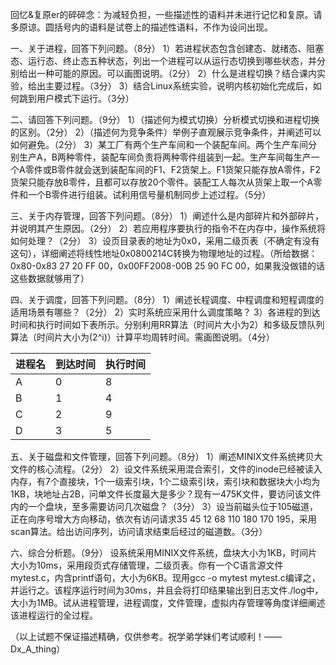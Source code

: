 回忆&复原er的碎碎念：为减轻负担，一些描述性的语料并未进行记忆和复原。请多原谅。圆括号内的语料是试卷上的描述性语料，不作为设问出现。

一、关于进程，回答下列问题。（8分）
1）若进程状态包含创建态、就绪态、阻塞态、运行态、终止态五种状态，列出一个进程可以从运行态切换到哪些状态，并分别给出一种可能的原因。可以画图说明。（2分）
2）什么是进程切换？结合课内实验，给出主要过程。（3分）
3）结合Linux系统实验，说明内核初始化完成后，如何跳到用户模式下运行。（3分）

二、请回答下列问题。（9分）
1）（描述何为模式切换）分析模式切换和进程切换的区别。（2分）
2）（描述何为竞争条件）举例子直观展示竞争条件，并阐述可以如何避免。（2分）
3）某工厂有两个生产车间和一个装配车间。两个生产车间分别生产A，B两种零件，装配车间负责将两种零件组装到一起。生产车间每生产一个A零件或B零件就会送到装配车间的F1、F2货架上。F1货架只能存放A零件，F2货架只能存放B零件，且都可以存放20个零件。装配工人每次从货架上取一个A零件和一个B零件进行组装。试利用信号量机制同步上述过程。（5分）

三、关于内存管理，回答下列问题。（8分）
1）阐述什么是内部碎片和外部碎片，并说明其产生原因。（2分）
2）若应用程序要执行的指令不在内存中，操作系统将如何处理？（2分）
3）设页目录表的地址为0x0，采用二级页表（不确定有没有这句），详细阐述将线性地址0x0800214C转换为物理地址的过程。（所给数据：0x80-0x83 27 20 FF 00，0x00FF2008-00B 25 90 FC 00，如果我没做错的话这些数据就够用了）

四、关于调度，回答下列问题。（8分）
1）阐述长程调度、中程调度和短程调度的适用场景有哪些？（2分）
2）实时系统应采用什么调度策略？
3）各进程的到达时间和执行时间如下表所示。分别利用RR算法（时间片大小为2）和多级反馈队列算法（时间片大小为\(2^i\)）计算平均周转时间。需画图说明。（4分）

|进程名|到达时间|执行时间|
|-----|-----|-----|
|A|0|8|
|B|1|4|
|C|2|9|
|D|3|5|

五、关于磁盘和文件管理，回答下列问题。（8分）
1）阐述MINIX文件系统拷贝大文件的核心流程。（2分）
2）设文件系统采用混合索引，文件的inode已经被读入内存，有7个直接块，1个一级索引块，1个二级索引块，索引块和数据块大小均为1KB，块地址占2B，问单文件长度最大是多少？现有一475K文件，要访问该文件内的一个盘块，至多需要访问几次磁盘？（3分）
3）设当前磁头位于105磁道，正在向序号增大方向移动，依次有访问请求35 45 12 68 110 180 170 195，采用scan算法。给出访问序列，访问请求结束后经过的磁道数。（3分）

六、综合分析题。（9分）
设系统采用MINIX文件系统，盘块大小为1KB，时间片大小为10ms，采用段页式存储管理，二级页表。你有一个C语言源文件mytest.c，内含printf语句，大小为6KB。现用gcc -o mytest mytest.c编译之，并运行之。该程序运行时间为30ms，并且会将打印结果输出到日志文件./log中，大小为1MB。试从进程管理，进程调度，文件管理，虚拟内存管理等角度详细阐述该进程运行的全过程。

（以上试题不保证描述精确，仅供参考。祝学弟学妹们考试顺利！——Dx_A_thing）